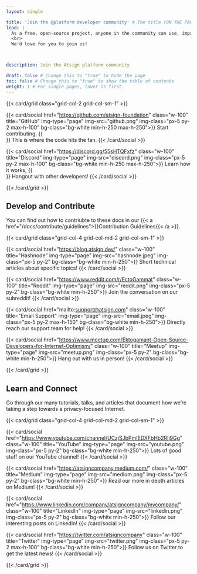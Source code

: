```yaml
---
layout: single

title: 'Join the @platform developer community' # The title (ON THE PAGE)
lead: |
  As a free, open-source project, anyone in the community can use, improve, and enjoy the technology.
  <br>
  We'd love for you to join us!



description: Join the Atsign platform community

draft: false # Change this to "true" to hide the page
toc: false # Change this to "true" to show the table of contents
weight: 1 # For single pages, lower is first.
---
```


{{< card/grid class="grid-col-2 grid-col-sm-1" >}}

  {{< card/social href="https://github.com/atsign-foundation" class="w-100" title="GitHub" img-type="page" img-src="github.png" img-class="px-5 py-2 max-h-100" bg-class="bg-white min-h-250 max-h-250">}}
    Start contributing,
    {{<br>}}
    This is where the code hits the fan.
  {{< /card/social >}}

  {{< card/social href="https://discord.gg/55sHTQFxfz" class="w-100" title="Discord" img-type="page" img-src="discord.png" img-class="px-5 py-2 max-h-100" bg-class="bg-white min-h-250 max-h-250">}}
    Learn how it works,
    {{<br>}}
    Hangout with other developers!
  {{< /card/social >}}

{{< /card/grid >}}

## Develop and Contribute
You can find out how to contriubte to these docs in our {{< a href="/docs/contribute/guidelines">}}Contribution Guidelines{{< /a >}}.

{{< card/grid class="grid-col-4 grid-col-md-2 grid-col-sm-1" >}}

  {{< card/social href="https://blog.atsign.dev/" class="w-100" title="Hashnode" img-type="page" img-src="hashnode.jpeg" img-class="px-5 py-2" bg-class="bg-white min-h-250">}}
    Short technical articles about specific topics!
  {{< /card/social >}}

  {{< card/social href="https://www.reddit.com/r/EctoGammat" class="w-100" title="Reddit"  img-type="page" img-src="reddit.png" img-class="px-5 py-2" bg-class="bg-white min-h-250">}}
    Join the conversation on our subreddit!
  {{< /card/social >}}

  {{< card/social href="mailto:support@atsign.com" class="w-100" title="Email Support" img-type="page" img-src="email.jpeg" img-class="px-5 py-2 max-h-150" bg-class="bg-white min-h-250">}}
    Directly reach our support team for help!
  {{< /card/social >}}

  {{< card/social href="https://www.meetup.com/Ektogamant-Open-Source-Developers-for-Internet-Optimism/" class="w-100" title="Meetup" img-type="page" img-src="meetup.png" img-class="px-5 py-2" bg-class="bg-white min-h-250">}}
    Hang out with us in person!
  {{< /card/social >}}

{{< /card/grid >}}


## Learn and Connect
Go through our many tutorials, talks, and articles that document how we’re taking a step towards a privacy-focused Internet.

{{< card/grid class="grid-col-4 grid-col-md-2 grid-col-sm-1" >}}

  {{< card/social href="https://www.youtube.com/channel/UCzjSJbPmIEDXFbHb2RIj9Gg" class="w-100" title="YouTube" img-type="page" img-src="youtube.png" img-class="px-5 py-2" bg-class="bg-white min-h-250">}}
    Lots of good stuff on our YouTube channel!
  {{< /card/social >}}

  {{< card/social href="https://atsigncompany.medium.com/" class="w-100" title="Medium" img-type="page" img-src="medium.png" img-class="px-5 py-2" bg-class="bg-white min-h-250">}}
    Read our more in depth articles on Medium!
  {{< /card/social >}}

  {{< card/social href="https://www.linkedin.com/company/atsigncompany/mycompany/" class="w-100" title="LinkedIn" img-type="page" img-src="linkedin.png" img-class="px-5 py-2" bg-class="bg-white min-h-250">}}
    Follow our interesting posts on LinkedIn!
  {{< /card/social >}}

  {{< card/social href="https://twitter.com/atsigncompany" class="w-100" title="Twitter" img-type="page" img-src="twitter.png" img-class="px-5 py-2 max-h-100" bg-class="bg-white min-h-250">}}
    Follow us on Twitter to get the latest news!
  {{< /card/social >}}

{{< /card/grid >}}

